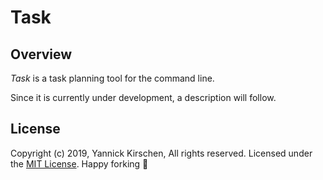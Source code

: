 # Task

## Overview

*Task* is a task planning tool for the command line.

Since it is currently under development, a description will follow.

## License

Copyright (c) 2019, Yannick Kirschen, All rights reserved.
Licensed under the [MIT License](https://github.com/yannickkirschen/task/blob/master/LICENSE).
Happy forking :fork_and_knife:

